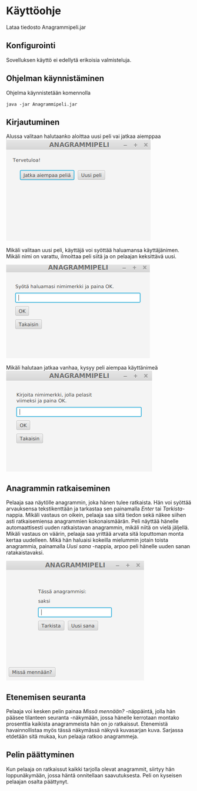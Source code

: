 # Käyttöohje

Lataa tiedosto Anagrammipeli.jar 

## Konfigurointi
Sovelluksen käyttö ei edellytä erikoisia valmisteluja.

## Ohjelman käynnistäminen
Ohjelma käynnistetään komennolla
````
java -jar Anagrammipeli.jar
````

## Kirjautuminen
Alussa valitaan halutaanko aloittaa uusi peli vai jatkaa aiemppaa
![uusiVaiVanha](https://github.com/sinikala/ot-harjoitustyo/blob/master/dokumentaatio/kuvat/Screenshot%20from%202019-05-05%2017-06-53.png)

Mikäli valitaan uusi peli, käyttäjä voi syöttää haluamansa käyttäjänimen. Mikäli nimi on varattu, ilmoittaa peli siitä ja on pelaajan keksittävä uusi.

![uusi](https://github.com/sinikala/ot-harjoitustyo/blob/master/dokumentaatio/kuvat/Screenshot%20from%202019-05-05%2017-07-58.png)

Mikäli halutaan jatkaa vanhaa, kysyy peli aiempaa käyttänimeä
![vanha](https://github.com/sinikala/ot-harjoitustyo/blob/master/dokumentaatio/kuvat/Screenshot%20from%202019-05-05%2017-07-34.png)


## Anagrammin ratkaiseminen
Pelaaja saa näytölle anagrammin, joka hänen tulee ratkaista. Hän voi syöttää arvauksensa tekstikenttään ja tarkastaa sen painamalla _Enter_ tai _Tarkista_-nappia. Mikäli vastaus on oikein, pelaaja saa siitä tiedon sekä näkee siihen asti ratkaisemiensa anagrammien kokonaismäärän. Peli näyttää hänelle automaattisesti uuden ratkaistavan anagrammin, mikäli niitä on vielä jäljellä. Mikäli vastaus on väärin, pelaaja saa yrittää arvata sitä loputtoman monta kertaa uudelleen. Mikä hän haluaisi kokeilla mielummin jotain toista anagrammia, painamalla *Uusi sana* -nappia, arpoo peli hänelle uuden sanan ratakaistavaksi. 

![peli](https://github.com/sinikala/ot-harjoitustyo/blob/master/dokumentaatio/kuvat/Screenshot%20from%202019-05-05%2017-09-00.png)

## Etenemisen seuranta
Pelaaja voi kesken pelin painaa *Missä mennään?* -näppäintä, jolla hän pääsee tilanteen seuranta -näkymään, jossa hänelle kerrotaan montako prosenttia kaikista anagrammeista hän on jo ratkaissut. Etenemistä havainnollistaa myös tässä näkymässä näkyvä kuvasarjan kuva. Sarjassa etdetään sitä mukaa, kun pelaaja ratkoo anagrammeja.

## Pelin päättyminen
Kun pelaaja on ratkaissut kaikki tarjolla olevat anagrammit, siirtyy hän loppunäkymään, jossa häntä onnitellaan saavutuksesta. Peli on kyseisen pelaajan osalta päättynyt.
